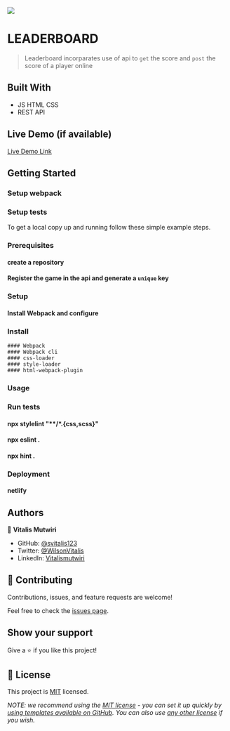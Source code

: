 ![](https://img.shields.io/badge/Microverse-blueviolet)

# LEADERBOARD

> Leaderboard incorparates use of api to `get` the score and `post` the score of a player online


## Built With

- JS HTML CSS
- REST API

## Live Demo (if available)

[Live Demo Link](https://ornate-begonia-fca588.netlify.app/)


## Getting Started

### Setup webpack 
### Setup tests


To get a local copy up and running follow these simple example steps.

### Prerequisites
  #### create a repository 
  #### Register the game in the api and generate a `unique` key

### Setup
  #### Install Webpack and configure

### Install
    #### Webpack
    #### Webpack cli
    #### css-loader
    #### style-loader
    #### html-webpack-plugin
### Usage

### Run tests
  #### npx stylelint "**/*.{css,scss}"
  #### npx eslint .
  #### npx hint .

### Deployment
  #### netlify


## Authors

👤 **Vitalis Mutwiri**

- GitHub: [@svitalis123](https://github.com/svitalis123)
- Twitter: [@WilsonVitalis](https://twitter.com/WilsonVitalis)
- LinkedIn: [Vitalismutwiri](https://linkedin.com/in/vitalismutwiri)


## 🤝 Contributing

Contributions, issues, and feature requests are welcome!

Feel free to check the [issues page](../../issues/).

## Show your support

Give a ⭐️ if you like this project!


## 📝 License

This project is [MIT](./LICENSE) licensed.

_NOTE: we recommend using the [MIT license](https://choosealicense.com/licenses/mit/) - you can set it up quickly by [using templates available on GitHub](https://docs.github.com/en/communities/setting-up-your-project-for-healthy-contributions/adding-a-license-to-a-repository). You can also use [any other license](https://choosealicense.com/licenses/) if you wish._
